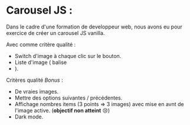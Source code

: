 # Carousel JS :

Dans le cadre d'une formation de developpeur web, nous avons eu pour exercice de créer un carousel JS vanilla.

Avec comme critère qualité :
* Switch d'image à chaque clic sur le bouton.
* Liste d'image ( balise <li> ).

Critères qualité *Bonus* :
* De vraies images.
* Mettre des options suivantes / précédentes.
* Affichage nombres items (3 points => 3 images) avec mise en avnt de l'image active. (**objectif non atteint** :cry:)
* Dark mode.
